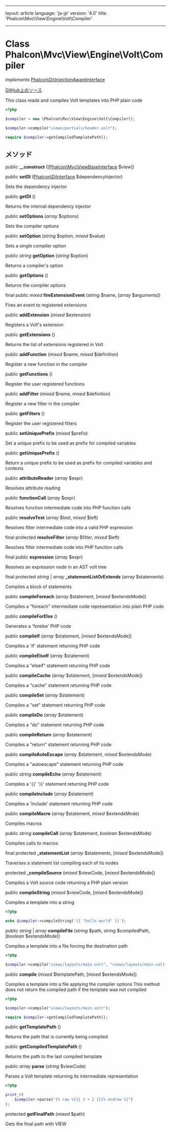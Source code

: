 * * *

layout: article language: 'ja-jp' version: '4.0' title: 'Phalcon\Mvc\View\Engine\Volt\Compiler'

* * *

# Class **Phalcon\Mvc\View\Engine\Volt\Compiler**

*implements* [Phalcon\Di\InjectionAwareInterface](/4.0/en/api/Phalcon_Di_InjectionAwareInterface)

<a href="https://github.com/phalcon/cphalcon/tree/v4.0.0/phalcon/mvc/view/engine/volt/compiler.zep" class="btn btn-default btn-sm">GitHub上のソース</a>

This class reads and compiles Volt templates into PHP plain code

```php
<?php

$compiler = new \Phalcon\Mvc\View\Engine\Volt\Compiler();

$compiler->compile("views/partials/header.volt");

require $compiler->getCompiledTemplatePath();

```

## メソッド

public **__construct** ([[Phalcon\Mvc\ViewBaseInterface](/4.0/en/api/Phalcon_Mvc_ViewBaseInterface) $view])

public **setDI** ([Phalcon\DiInterface](/4.0/en/api/Phalcon_DiInterface) $dependencyInjector)

Sets the dependency injector

public **getDI** ()

Returns the internal dependency injector

public **setOptions** (*array* $options)

Sets the compiler options

public **setOption** (*string* $option, *mixed* $value)

Sets a single compiler option

public *string* **getOption** (*string* $option)

Returns a compiler's option

public **getOptions** ()

Returns the compiler options

final public *mixed* **fireExtensionEvent** (*string* $name, [*array* $arguments])

Fires an event to registered extensions

public **addExtension** (*mixed* $extension)

Registers a Volt's extension

public **getExtensions** ()

Returns the list of extensions registered in Volt

public **addFunction** (*mixed* $name, *mixed* $definition)

Register a new function in the compiler

public **getFunctions** ()

Register the user registered functions

public **addFilter** (*mixed* $name, *mixed* $definition)

Register a new filter in the compiler

public **getFilters** ()

Register the user registered filters

public **setUniquePrefix** (*mixed* $prefix)

Set a unique prefix to be used as prefix for compiled variables

public **getUniquePrefix** ()

Return a unique prefix to be used as prefix for compiled variables and contexts

public **attributeReader** (*array* $expr)

Resolves attribute reading

public **functionCall** (*array* $expr)

Resolves function intermediate code into PHP function calls

public **resolveTest** (*array* $test, *mixed* $left)

Resolves filter intermediate code into a valid PHP expression

final protected **resolveFilter** (*array* $filter, *mixed* $left)

Resolves filter intermediate code into PHP function calls

final public **expression** (*array* $expr)

Resolves an expression node in an AST volt tree

final protected *string* | *array* **_statementListOrExtends** (*array* $statements)

Compiles a block of statements

public **compileForeach** (*array* $statement, [*mixed* $extendsMode])

Compiles a "foreach" intermediate code representation into plain PHP code

public **compileForElse** ()

Generates a 'forelse' PHP code

public **compileIf** (*array* $statement, [*mixed* $extendsMode])

Compiles a 'if' statement returning PHP code

public **compileElseIf** (*array* $statement)

Compiles a "elseif" statement returning PHP code

public **compileCache** (*array* $statement, [*mixed* $extendsMode])

Compiles a "cache" statement returning PHP code

public **compileSet** (*array* $statement)

Compiles a "set" statement returning PHP code

public **compileDo** (*array* $statement)

Compiles a "do" statement returning PHP code

public **compileReturn** (*array* $statement)

Compiles a "return" statement returning PHP code

public **compileAutoEscape** (*array* $statement, *mixed* $extendsMode)

Compiles a "autoescape" statement returning PHP code

public *string* **compileEcho** (*array* $statement)

Compiles a '{{' '}}' statement returning PHP code

public **compileInclude** (*array* $statement)

Compiles a 'include' statement returning PHP code

public **compileMacro** (*array* $statement, *mixed* $extendsMode)

Compiles macros

public *string* **compileCall** (*array* $statement, *boolean* $extendsMode)

Compiles calls to macros

final protected **_statementList** (*array* $statements, [*mixed* $extendsMode])

Traverses a statement list compiling each of its nodes

protected **_compileSource** (*mixed* $viewCode, [*mixed* $extendsMode])

Compiles a Volt source code returning a PHP plain version

public **compileString** (*mixed* $viewCode, [*mixed* $extendsMode])

Compiles a template into a string

```php
<?php

echo $compiler->compileString('{{ "hello world" }}');

```

public *string* | *array* **compileFile** (*string* $path, *string* $compiledPath, [*boolean* $extendsMode])

Compiles a template into a file forcing the destination path

```php
<?php

$compiler->compile("views/layouts/main.volt", "views/layouts/main.volt.php");

```

public **compile** (*mixed* $templatePath, [*mixed* $extendsMode])

Compiles a template into a file applying the compiler options This method does not return the compiled path if the template was not compiled

```php
<?php

$compiler->compile("views/layouts/main.volt");

require $compiler->getCompiledTemplatePath();

```

public **getTemplatePath** ()

Returns the path that is currently being compiled

public **getCompiledTemplatePath** ()

Returns the path to the last compiled template

public *array* **parse** (*string* $viewCode)

Parses a Volt template returning its intermediate representation

```php
<?php

print_r(
    $compiler->parse("{% raw %}{{ 3 + 2 }}{% endraw %}")
);

```

protected **getFinalPath** (*mixed* $path)

Gets the final path with VIEW